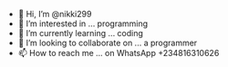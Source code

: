 - 👋 Hi, I’m @nikki299
- 👀 I’m interested in ... programming 
- 🌱 I’m currently learning ... coding 
- 💞️ I’m looking to collaborate on ... a programmer 
- 📫 How to reach me ... on WhatsApp +234816310626

<!---
nikki299/nikki299 is a ✨ special ✨ repository because its `README.md` (this file) appears on your GitHub profile.
You can click the Preview link to take a look at your changes.
--->
